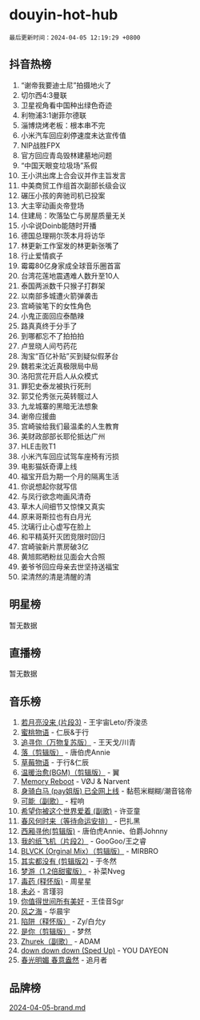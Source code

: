 # douyin-hot-hub

`最后更新时间：2024-04-05 12:19:29 +0800`

## 抖音热榜

1. “谢帝我要迪士尼”拍摄地火了
1. 切尔西4:3曼联
1. 卫星视角看中国种出绿色奇迹
1. 利物浦3:1谢菲尔德联
1. 淄博烧烤老板：根本串不完
1. 小米汽车回应刹停速度未达宣传值
1. NIP战胜FPX
1. 官方回应青岛毁林建墓地问题
1. “中国天眼变垃圾场”系假
1. 王小洪出席上合会议并作主旨发言
1. 中美商贸工作组首次副部长级会议
1. 碾压小孩的奔驰司机已投案
1. 大主宰动画炎帝登场
1. 住建局：吹落坠亡与房屋质量无关
1. 小伞说Doinb能随时开播
1. 德国总理朔尔茨本月将访华
1. 林更新工作室发的林更新张嘴了
1. 行止爱情疯子
1. 霉霉80亿身家成全球音乐圈首富
1. 台湾花莲地震遇难人数升至10人
1. 泰国两派数千只猴子打群架
1. 以南部多城遭火箭弹袭击
1. 宫崎骏笔下的女性角色
1. 小鬼正面回应泰酷辣
1. 路真真终于分手了
1. 到哪都忘不了拍拍拍
1. 卢昱晓人间芍药花
1. 淘宝“百亿补贴”买到疑似假茅台
1. 魏若来沈近真极限局中局
1. 洛阳赏花开启人从众模式
1. 罪犯史泰龙被执行死刑
1. 郭艾伦秀张元英转髋过人
1. 九龙城寨的黑暗无法想象
1. 谢帝应援曲
1. 宫崎骏给我们最温柔的人生教育
1. 美财政部部长耶伦抵达广州
1. HLE击败T1
1. 小米汽车回应试驾车座椅有污损
1. 电影猫妖奇谭上线
1. 福宝开启为期一个月的隔离生活
1. 你说想起你就写信
1. 与凤行欲念吻画风清奇
1. 草木人间细节又惊悚又真实
1. 原来哥斯拉也有白月光
1. 沈璃行止心虚写在脸上
1. 和平精英歼灭团竞限时回归
1. 宫崎骏新片票房破3亿
1. 黄旭熙晒粉丝见面会大合照
1. 姜爷爷回应母亲去世坚持送福宝
1. 梁清然的清是清醒的清

## 明星榜

暂无数据

## 直播榜

暂无数据

## 音乐榜

1. [若月亮没来 (片段3)](https://sf5-hl-cdn-tos.douyinstatic.com/obj/tos-cn-ve-2774/okfyEUsGW1B1ovJi5JiN9IjvAT2lMwA054GoEB) - 王宇宙Leto/乔浚丞
1. [蜜桃物语](https://sf6-cdn-tos.douyinstatic.com/obj/tos-cn-ve-2774/oIhOSCZtIACtYU4XQkngiW9kCBfVD1Fz9IYeqL) - 仁辰&于行
1. [追寻你（万物复苏版）](https://sf3-cdn-tos.douyinstatic.com/obj/tos-cn-ve-2774/oYeAZJsbjIDit9APmBg8u6uDUQnHmoCf3gbo74) - 王天戈/川青
1. [落（剪辑版）](https://sf5-hl-cdn-tos.douyinstatic.com/obj/tos-cn-ve-2774/o0h6HvN1BBbli9LtU3i5fQIleBQMF5Cg4TZmmC) - 唐伯虎Annie
1. [草莓物语](https://sf5-hl-cdn-tos.douyinstatic.com/obj/tos-cn-ve-2774/okynhJ7jEAIIZBfsLgYMEI8QC3WbQNN66RKzhT) - 于行&仁辰
1. [温暖治愈(BGM)（剪辑版）](https://sf5-hl-cdn-tos.douyinstatic.com/obj/tos-cn-ve-2774/d9d500052e5b48e3baf0e40788cc8160) - 翼
1. [Memory Reboot](https://sf5-hl-cdn-tos.douyinstatic.com/obj/tos-cn-ve-2774/o4f3cu5FDdCEBnAitlD4gKYf3QrfJjzxIFoaTd) - VØJ & Narvent
1. [身骑白马 (pay姐版) 已全网上线](https://sf5-hl-cdn-tos.douyinstatic.com/obj/tos-cn-ve-2774/oQLO5ZgLsFkaDhdIIveF2zUCgfweY0gWaH4AQG) - 黏苞米糊糊/潮音铭帝
1. [可能（副歌）](https://sf5-hl-cdn-tos.douyinstatic.com/obj/tos-cn-ve-2774/cde1731888894259b333569393c2fb51) - 程响
1. [希望你被这个世界爱着 (副歌)](https://sf5-hl-cdn-tos.douyinstatic.com/obj/tos-cn-ve-2774/oUHCmWQfZlE3QQBKBeD8rCFLpJzPgCpImhsxMt) - 许亚童
1. [春风何时来（等待命运安排）](https://sf6-cdn-tos.douyinstatic.com/obj/tos-cn-ve-2774/oICBNbD3gelMfB4WgiD1KI2jQtXZE2FgHLwtsl) - 巴扎黑
1. [西厢寻他(剪辑版)](https://sf3-cdn-tos.douyinstatic.com/obj/tos-cn-ve-2774/oUsAVfAQKlRNxEv5qxvIB8o5qmIWUcXbzJKJhw) - 唐伯虎Annie、伯爵Johnny
1. [我的纸飞机（片段2）](https://sf3-cdn-tos.douyinstatic.com/obj/tos-cn-ve-2774/oM2ZrKcg2CD5AeRB2gkeXOFB1IxAGJdZPazYHf) - GooGoo/王之睿
1. [BLVCK (Orginal Mix）（剪辑版）](https://sf3-cdn-tos.douyinstatic.com/obj/tos-cn-ve-2774/osnDnwSfQThtCz8BikQnbAAZHwC8YcmgvnnlYf) - MIRBRO
1. [其实都没有 (剪辑版2)](https://sf5-hl-cdn-tos.douyinstatic.com/obj/tos-cn-ve-2774/oEBNQenHZtBhxYjGgUDQk0BCHTigQafgFlbQ7k) - 于冬然
1. [梦游（1.2倍甜蜜版）](https://sf3-cdn-tos.douyinstatic.com/obj/tos-cn-ve-2774/o4gyAUm8hwufoEABmwVIiQtHsFuGzAEEWtNMzo) - 补菜Nveg
1. [毒药 (释怀版)](https://sf5-hl-cdn-tos.douyinstatic.com/obj/tos-cn-ve-2774/oYILMEAzspdZBIzy4frJNB8ZHPHWAhiwowd4Ad) - 周星星
1. [未必](https://sf3-cdn-tos.douyinstatic.com/obj/tos-cn-ve-2774/ogntQMFnKQDZUgTCYuJgfLEtleYZZFxBQqhhFB) - 言瑾羽
1. [你值得世间所有美好](https://sf5-hl-cdn-tos.douyinstatic.com/obj/tos-cn-ve-2774/oQXBiBLpltyHMSeKII42ifKxQXiElMCYqBsZgU) - 王佳音Sgr
1. [风之海](https://sf5-hl-cdn-tos.douyinstatic.com/obj/tos-cn-ve-2774/oInqZ2gFbCQvB6wZNnZlJpBcfDBQ8t1e1XwYAi) - 华晨宇
1. [陷阱（释怀版）](https://sf3-cdn-tos.douyinstatic.com/obj/tos-cn-ve-2774/oE8C21LeZrzKLDFfQYgMzx4GAIHageG5IzayY7) - Zy/白允y
1. [是你（剪辑版）](https://sf5-hl-cdn-tos.douyinstatic.com/obj/tos-cn-ve-2774/46019dae783c4c969944217fe1cfafc4) - 梦然
1. [Zhurek（副歌）](https://sf5-hl-cdn-tos.douyinstatic.com/obj/tos-cn-ve-2774/ooQm8FBZQDlf0btEYgVpCcSCQfrdJGBEKZYBGS) - ADAM
1. [down down down (Sped Up)](https://sf5-hl-cdn-tos.douyinstatic.com/obj/tos-cn-ve-2774/ow80iABiXIO9DsFwK6WeZKMaJRi3BPJAotDy8m) - YOU DAYEON
1. [春光明媚 春意盎然](https://sf6-cdn-tos.douyinstatic.com/obj/tos-cn-ve-2774/oU4HIfpWhU4IQXCW3WNBSBEBshugyzhMAQZIAI) - 追月者

## 品牌榜

[2024-04-05-brand.md](2024-04-05-brand.md)
